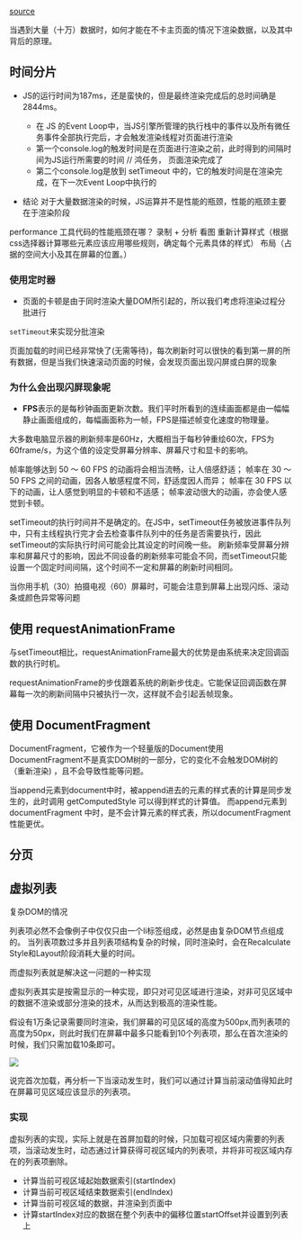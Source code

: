 [source](https://juejin.cn/post/6844903938894872589)

当遇到大量（十万）数据时，如何才能在不卡主页面的情况下渲染数据，以及其中背后的原理。

## 时间分片

- JS的运行时间为187ms，还是蛮快的，但是最终渲染完成后的总时间确是2844ms。
  - 在 JS 的Event Loop中，当JS引擎所管理的执行栈中的事件以及所有微任务事件全部执行完后，才会触发渲染线程对页面进行渲染
  - 第一个console.log的触发时间是在页面进行渲染之前，此时得到的间隔时间为JS运行所需要的时间
  // 鸿任务， 页面渲染完成了
  - 第二个console.log是放到 setTimeout 中的，它的触发时间是在渲染完成，在下一次Event Loop中执行的

- 结论 对于大量数据渲染的时候，JS运算并不是性能的瓶颈，性能的瓶颈主要在于渲染阶段 

performance 工具代码的性能瓶颈在哪？
录制 + 分析
看图 重新计算样式（根据css选择器计算哪些元素应该应用哪些规则，确定每个元素具体的样式） 布局（占据的空间大小及其在屏幕的位置。）


### 使用定时器

- 页面的卡顿是由于同时渲染大量DOM所引起的，所以我们考虑将渲染过程分批进行

`setTimeout`来实现分批渲染

页面加载的时间已经非常快了(无需等待)，每次刷新时可以很快的看到第一屏的所有数据，但是当我们快速滚动页面的时候，会发现页面出现闪屏或白屏的现象

### 为什么会出现闪屏现象呢 

- **FPS**表示的是每秒钟画面更新次数。我们平时所看到的连续画面都是由一幅幅静止画面组成的，每幅画面称为一帧，FPS是描述帧变化速度的物理量。

大多数电脑显示器的刷新频率是60Hz，大概相当于每秒钟重绘60次，FPS为60frame/s，为这个值的设定受屏幕分辨率、屏幕尺寸和显卡的影响。

帧率能够达到 50 ～ 60 FPS 的动画将会相当流畅，让人倍感舒适；
帧率在 30 ～ 50 FPS 之间的动画，因各人敏感程度不同，舒适度因人而异；
帧率在 30 FPS 以下的动画，让人感觉到明显的卡顿和不适感；
帧率波动很大的动画，亦会使人感觉到卡顿。

setTimeout的执行时间并不是确定的。在JS中，setTimeout任务被放进事件队列中，只有主线程执行完才会去检查事件队列中的任务是否需要执行，因此setTimeout的实际执行时间可能会比其设定的时间晚一些。
刷新频率受屏幕分辨率和屏幕尺寸的影响，因此不同设备的刷新频率可能会不同，而setTimeout只能设置一个固定时间间隔，这个时间不一定和屏幕的刷新时间相同。

当你用手机（30）拍摄电视（60）屏幕时，可能会注意到屏幕上出现闪烁、滚动条或颜色异常等问题 

## 使用 requestAnimationFrame
与setTimeout相比，requestAnimationFrame最大的优势是由系统来决定回调函数的执行时机。

requestAnimationFrame的步伐跟着系统的刷新步伐走。它能保证回调函数在屏幕每一次的刷新间隔中只被执行一次，这样就不会引起丢帧现象。

## 使用 DocumentFragment

DocumentFragment，它被作为一个轻量版的Document使用
DocumentFragment不是真实DOM树的一部分，它的变化不会触发DOM树的（重新渲染) ，且不会导致性能等问题。

当append元素到document中时，被append进去的元素的样式表的计算是同步发生的，此时调用 getComputedStyle 可以得到样式的计算值。
而append元素到documentFragment 中时，是不会计算元素的样式表，所以documentFragment 性能更优。

## 分页

## 虚拟列表

复杂DOM的情况

列表项必然不会像例子中仅仅只由一个li标签组成，必然是由复杂DOM节点组成的。
当列表项数过多并且列表项结构复杂的时候，同时渲染时，会在Recalculate Style和Layout阶段消耗大量的时间。

而虚拟列表就是解决这一问题的一种实现

虚拟列表其实是按需显示的一种实现，即只对可见区域进行渲染，对非可见区域中的数据不渲染或部分渲染的技术，从而达到极高的渲染性能。

假设有1万条记录需要同时渲染，我们屏幕的可见区域的高度为500px,而列表项的高度为50px，则此时我们在屏幕中最多只能看到10个列表项，那么在首次渲染的时候，我们只需加载10条即可。

![](https://p1-jj.byteimg.com/tos-cn-i-t2oaga2asx/gold-user-assets/2019/10/29/16e15195cf16a558~tplv-t2oaga2asx-jj-mark:3024:0:0:0:q75.awebp)

说完首次加载，再分析一下当滚动发生时，我们可以通过计算当前滚动值得知此时在屏幕可见区域应该显示的列表项。

### 实现

虚拟列表的实现，实际上就是在首屏加载的时候，只加载可视区域内需要的列表项，当滚动发生时，动态通过计算获得可视区域内的列表项，并将非可视区域内存在的列表项删除。

- 计算当前可视区域起始数据索引(startIndex)
- 计算当前可视区域结束数据索引(endIndex)
- 计算当前可视区域的数据，并渲染到页面中
- 计算startIndex对应的数据在整个列表中的偏移位置startOffset并设置到列表上




